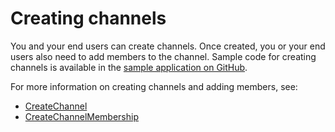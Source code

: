 # Creating channels<a name="creating-channels"></a>

You and your end users can create channels\. Once created, you or your end users also need to add members to the channel\. Sample code for creating channels is available in the [sample application on GitHub](https://github.com/aws-samples/amazon-chime-sdk/tree/main/apps/chat)\.

For more information on creating channels and adding members, see:
+  [CreateChannel](https://docs.aws.amazon.com/chime-sdk/latest/APIReference/API_CreateChannel.html) 
+  [CreateChannelMembership](https://docs.aws.amazon.com/chime-sdk/latest/APIReference/API_CreateChannelMembership.html) 